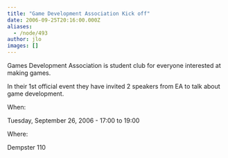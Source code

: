 ```yaml
---
title: "Game Development Association Kick off"
date: 2006-09-25T20:16:00.000Z
aliases:
  - /node/493
author: jlo
images: []
---
```


Games Development Association is student club for everyone interested at making games.

In their 1st official event they have invited 2 speakers from EA to talk about game development.

When: 

Tuesday, September 26, 2006 - 17:00 to 19:00

Where: 

Dempster 110
